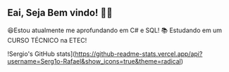 ## Eai, Seja Bem vindo! 👋😁



  😆Estou atualmente me aprofundando em C# e SQL!
  📚 Estudando em um CURSO TÉCNICO na ETEC!

!Sergio's GitHub stats](https://github-readme-stats.vercel.app/api?username=Serg1o-Rafael&show_icons=true&theme=radical)
